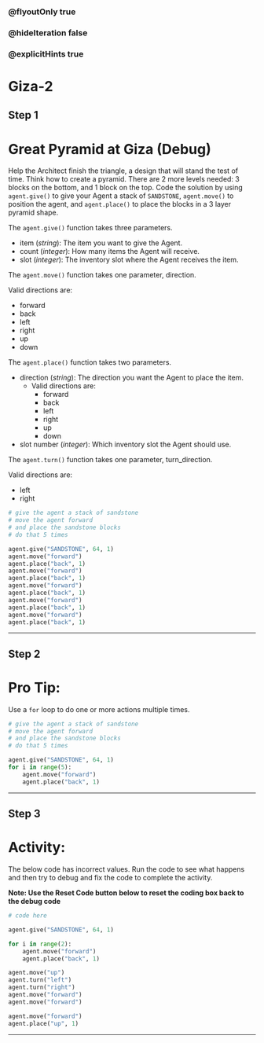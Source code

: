 ### @flyoutOnly true
### @hideIteration false
### @explicitHints true

# Giza-2

## Step 1
# Great Pyramid at Giza (Debug)

Help the Architect finish the triangle, a design that will stand the test of time. Think how to
create a pyramid. There are 2 more levels needed: 3 blocks on the bottom, and 1 block on the top. Code the solution by using `agent.give()` to give your Agent a stack of `SANDSTONE`, `agent.move()` to position the agent, and `agent.place()` to place the blocks in a 3 layer pyramid shape.

The `agent.give()` function takes three parameters.  

- item (*string*): The item you want to give the Agent.
- count (*integer*): How many items the Agent will receive.
- slot (*integer*): The inventory slot where the Agent receives the item.

The `agent.move()` function takes one parameter, direction.

Valid directions are: 
- forward
- back
- left
- right
- up
- down

The `agent.place()` function takes two parameters.  

- direction (*string*): The direction you want the Agent to place the item.
    - Valid directions are: 
        - forward
        - back
        - left
        - right
        - up
        - down
- slot number (*integer*): Which inventory slot the Agent should use.
        
The `agent.turn()` function takes one parameter, turn_direction.

Valid directions are: 
- left
- right

```python
# give the agent a stack of sandstone
# move the agent forward
# and place the sandstone blocks
# do that 5 times

agent.give("SANDSTONE", 64, 1)
agent.move("forward")
agent.place("back", 1)
agent.move("forward")
agent.place("back", 1)
agent.move("forward")
agent.place("back", 1)
agent.move("forward")
agent.place("back", 1)
agent.move("forward")
agent.place("back", 1)
```

---

## Step 2
# Pro Tip:

Use a `for` loop to do one or more actions multiple times.

```python
# give the agent a stack of sandstone
# move the agent forward
# and place the sandstone blocks
# do that 5 times

agent.give("SANDSTONE", 64, 1)
for i in range(5):
    agent.move("forward")
    agent.place("back", 1)
```

---

## Step 3
# Activity:

The below code has incorrect values. Run the code to see what happens and then try to debug and fix the code to complete the activity.

**Note: Use the Reset Code button below to reset the coding box back to the debug code**

```python
# code here

agent.give("SANDSTONE", 64, 1)

for i in range(2):
    agent.move("forward")
    agent.place("back", 1)

agent.move("up")
agent.turn("left")
agent.turn("right")
agent.move("forward")
agent.move("forward")

agent.move("forward")
agent.place("up", 1)
```

---

